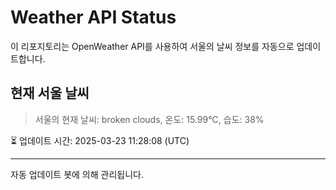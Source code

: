 
# Weather API Status

이 리포지토리는 OpenWeather API를 사용하여 서울의 날씨 정보를 자동으로 업데이트합니다.

## 현재 서울 날씨
> 서울의 현재 날씨: broken clouds, 온도: 15.99°C, 습도: 38%

⏳ 업데이트 시간: 2025-03-23 11:28:08 (UTC)

---
자동 업데이트 봇에 의해 관리됩니다.
